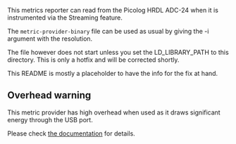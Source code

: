This metrics reporter can read from the Picolog HRDL ADC-24 when it is instrumented via the Streaming feature.

The `metric-provider-binary` file can be used as usual by giving the -i argument with the resolution.

The file however does not start unless you set the LD_LIBRARY_PATH to this directory.
This is only a hotfix and will be corrected shortly.

This README is mostly a placeholder to have the info for the fix at hand.

## Overhead warning

This metric provider has high overhead when used as it draws significant energy
through the USB port.

Please check [the documentation](https://docs.green-coding.org/docs/measuring/metric-providers/psu-energy-dc-system/) for details.